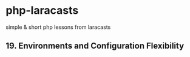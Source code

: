 # php-laracasts

simple &amp; short php lessons from laracasts

## 19. Environments and Configuration Flexibility
